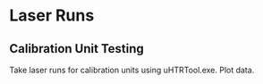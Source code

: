 # Laser Runs

## Calibration Unit Testing

Take laser runs for calibration units using uHTRTool.exe. Plot data.

